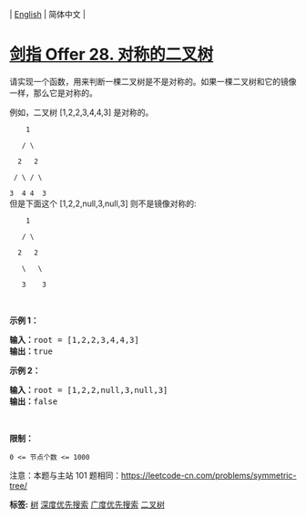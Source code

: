 | [English](README_EN.md) | 简体中文 |

# [剑指 Offer 28. 对称的二叉树](https://leetcode.cn/problems/dui-cheng-de-er-cha-shu-lcof)
<p>请实现一个函数，用来判断一棵二叉树是不是对称的。如果一棵二叉树和它的镜像一样，那么它是对称的。</p>

<p>例如，二叉树&nbsp;[1,2,2,3,4,4,3] 是对称的。</p>

<p><code>&nbsp; &nbsp; 1<br>
&nbsp; &nbsp;/ \<br>
&nbsp; 2 &nbsp; 2<br>
&nbsp;/ \ / \<br>
3 &nbsp;4 4 &nbsp;3</code><br>
但是下面这个&nbsp;[1,2,2,null,3,null,3] 则不是镜像对称的:</p>

<p><code>&nbsp; &nbsp; 1<br>
&nbsp; &nbsp;/ \<br>
&nbsp; 2 &nbsp; 2<br>
&nbsp; &nbsp;\ &nbsp; \<br>
&nbsp; &nbsp;3 &nbsp; &nbsp;3</code></p>

<p>&nbsp;</p>

<p><strong>示例 1：</strong></p>

<pre><strong>输入：</strong>root = [1,2,2,3,4,4,3]
<strong>输出：</strong>true
</pre>

<p><strong>示例 2：</strong></p>

<pre><strong>输入：</strong>root = [1,2,2,null,3,null,3]
<strong>输出：</strong>false</pre>

<p>&nbsp;</p>

<p><strong>限制：</strong></p>

<p><code>0 &lt;= 节点个数 &lt;= 1000</code></p>

<p>注意：本题与主站 101 题相同：<a href="https://leetcode-cn.com/problems/symmetric-tree/">https://leetcode-cn.com/problems/symmetric-tree/</a></p>

**标签:**  [树](https://leetcode.cn/tag/tree) [深度优先搜索](https://leetcode.cn/tag/depth-first-search) [广度优先搜索](https://leetcode.cn/tag/breadth-first-search) [二叉树](https://leetcode.cn/tag/binary-tree) 